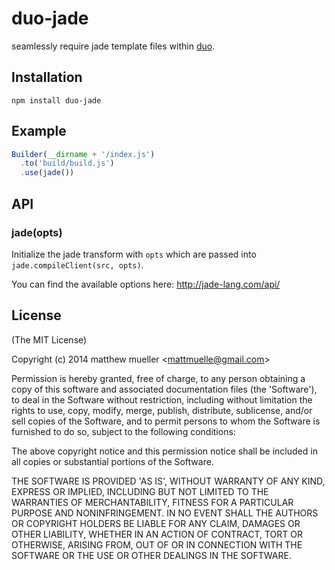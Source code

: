 
# duo-jade

  seamlessly require jade template files within [duo](https://github.com/duojs/duo).

## Installation

```
npm install duo-jade
```

## Example

```js
Builder(__dirname + '/index.js')
  .to('build/build.js')
  .use(jade())
```

## API

### jade(opts)

Initialize the jade transform with `opts` which are passed into `jade.compileClient(src, opts)`.

You can find the available options here: http://jade-lang.com/api/

## License

(The MIT License)

Copyright (c) 2014 matthew mueller &lt;mattmuelle@gmail.com&gt;

Permission is hereby granted, free of charge, to any person obtaining
a copy of this software and associated documentation files (the
'Software'), to deal in the Software without restriction, including
without limitation the rights to use, copy, modify, merge, publish,
distribute, sublicense, and/or sell copies of the Software, and to
permit persons to whom the Software is furnished to do so, subject to
the following conditions:

The above copyright notice and this permission notice shall be
included in all copies or substantial portions of the Software.

THE SOFTWARE IS PROVIDED 'AS IS', WITHOUT WARRANTY OF ANY KIND,
EXPRESS OR IMPLIED, INCLUDING BUT NOT LIMITED TO THE WARRANTIES OF
MERCHANTABILITY, FITNESS FOR A PARTICULAR PURPOSE AND NONINFRINGEMENT.
IN NO EVENT SHALL THE AUTHORS OR COPYRIGHT HOLDERS BE LIABLE FOR ANY
CLAIM, DAMAGES OR OTHER LIABILITY, WHETHER IN AN ACTION OF CONTRACT,
TORT OR OTHERWISE, ARISING FROM, OUT OF OR IN CONNECTION WITH THE
SOFTWARE OR THE USE OR OTHER DEALINGS IN THE SOFTWARE.
